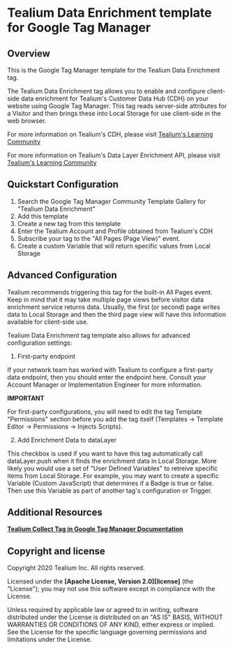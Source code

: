 # Tealium Data Enrichment template for Google Tag Manager

## Overview

This is the Google Tag Manager template for the Tealium Data Enrichment tag.

The Tealium Data Enrichment tag allows you to enable and configure client-side data enrichment for Tealium's Customer Data Hub (CDH) on your website using Google Tag Manager.  This tag reads server-side attributes for a Visitor and then brings these into Local Storage for use client-side in the web browser.

For more information on Tealium's CDH, please visit [Tealium's Learning Community](https://community.tealiumiq.com/t5/Customer-Data-Hub/Introduction-to-Customer-Data-Hub/ta-p/17571)

For more information on Tealium's Data Layer Enrichment API, please visit [Tealium's Learning Community](https://community.tealiumiq.com/t5/Customer-Data-Hub/Data-Layer-Enrichment-Public-API/ta-p/155)

## Quickstart Configuration

1. Search the Google Tag Manager Community Template Gallery for "Tealium Data Enrichment"
2. Add this template
3. Create a new tag from this template
4. Enter the Tealium Account and Profile obtained from Tealium's CDH
5. Subscribe your tag to the "All Pages (Page View)" event.
6. Create a custom Variable that will return specific values from Local Storage

## Advanced Configuration

Tealium recommends triggering this tag for the built-in All Pages event.  Keep in mind that it may take multiple page views before visitor data enrichment service returns data.  Usually, the first (or second) page writes data to Local Storage and then the third page view will have this information available for client-side use.

Tealium Data Enrichment tag template also allows for advanced configuration settings:

1. First-party endpoint

If your network team has worked with Tealium to configure a first-party data endpoint, then you should enter the endpoint here.  Consult your Account Manager or Implementation Engineer for more information.

**IMPORTANT**

For first-party configurations, you will need to edit the tag Template "Permissions" section before you add the tag itself (Templates -> Template Editor -> Permissions -> Injects Scripts).

2. Add Enrichment Data to dataLayer 

This checkbox is used if you want to have this tag automatically call dataLayer.push when it finds the enrichment data in Local Storage.  More likely you would use a set of "User Defined Variables" to retreive specific items from Local Storage.  For example, you may want to create a specific Variable (Custom JavaScript) that determines if a Badge is true or false.  Then use this Variable as part of another tag's configuration or Trigger.

## Additional Resources

**[Tealium Collect Tag in Google Tag Manager Documentation](https://docs.tealium.com/platforms/google-tag-manager/install/)**

## Copyright and license

Copyright 2020 Tealium Inc. All rights reserved.

Licensed under the **[Apache License, Version 2.0][license]** (the "License");
you may not use this software except in compliance with the License.

Unless required by applicable law or agreed to in writing, software
distributed under the License is distributed on an "AS IS" BASIS,
WITHOUT WARRANTIES OR CONDITIONS OF ANY KIND, either express or implied.
See the License for the specific language governing permissions and
limitations under the License.

